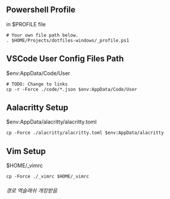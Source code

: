 ## Powershell Profile

in $PROFILE file

```pwsh
# Your own file path below.
. $HOME/Projects/dotfiles-windows/_profile.ps1
```

## VSCode User Config Files Path

$env:AppData/Code/User

```pwsh
# TODO: Change to links
cp -r -Force ./code/*.json $env:AppData/Code/User
```

## Aalacritty Setup

$env:AppData/alacritty/alacritty.toml

```pwsh
cp -Force ./alacritty/alacritty.toml $env:AppData/alacritty
```

## Vim Setup

$HOME/_vimrc

```pwsh
cp -Force ./_vimrc $HOME/_vimrc
```

###### 경로 역슬래쉬 개킹받음